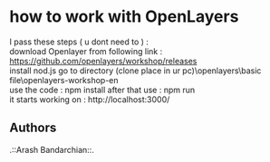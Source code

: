 # how to work with OpenLayers
I pass these steps ( u dont need to ) : <br>
download Openlayer from following link : https://github.com/openlayers/workshop/releases <br>
install nod.js go to directory (clone place in ur pc)\openlayers\basic file\openlayers-workshop-en <br>
use the code : npm install   after that use : npm run <br>
it starts working on : http://localhost:3000/ <br>

## Authors

.::Arash Bandarchian::.

